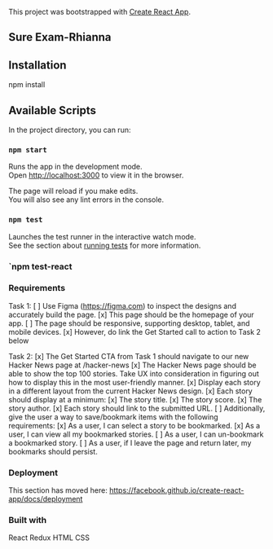 This project was bootstrapped with [Create React App](https://github.com/facebook/create-react-app).

## Sure Exam-Rhianna

## Installation

npm install

## Available Scripts

In the project directory, you can run:

### `npm start`

Runs the app in the development mode.<br>
Open [http://localhost:3000](http://localhost:3000) to view it in the browser.

The page will reload if you make edits.<br>
You will also see any lint errors in the console.

### `npm test`

Launches the test runner in the interactive watch mode.<br>
See the section about [running tests](https://facebook.github.io/create-react-app/docs/running-tests) for more information.

### `npm test-react

### Requirements

Task 1:
[ ] Use Figma (https://figma.com) to inspect the designs and accurately build the page.
[x] This page should be the homepage of your app.
[ ] The page should be responsive, supporting desktop, tablet, and mobile devices.
[x] However, do link the Get Started call to action to Task 2 below

Task 2:
[x] The Get Started CTA from Task 1 should navigate to our new Hacker News page at /hacker-news
[x] The Hacker News page should be able to show the top 100 stories. Take UX into consideration in figuring out how to display this in the most user-friendly manner.
[x] Display each story in a different layout from the current Hacker News design.
[x] Each story should display at a minimum:
[x] The story title.
[x] The story score.
[x] The story author.
[x] Each story should link to the submitted URL.
[ ] Additionally, give the user a way to save/bookmark items with the following requirements:
[x] As a user, I can select a story to be bookmarked.
[x] As a user, I can view all my bookmarked stories.
[ ] As a user, I can un-bookmark a bookmarked story.
[ ] As a user, if I leave the page and return later, my bookmarks should persist.

### Deployment

This section has moved here: https://facebook.github.io/create-react-app/docs/deployment

### Built with

React
Redux
HTML
CSS
